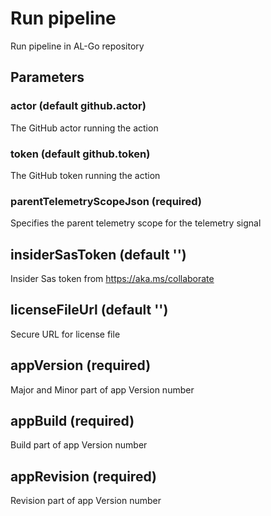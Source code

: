 # Run pipeline
Run pipeline in AL-Go repository
## Parameters
### actor (default github.actor)
The GitHub actor running the action
### token (default github.token)
The GitHub token running the action
### parentTelemetryScopeJson (required)
Specifies the parent telemetry scope for the telemetry signal
## insiderSasToken (default '')
Insider Sas token from https://aka.ms/collaborate
## licenseFileUrl (default '')
Secure URL for license file
## appVersion (required)
Major and Minor part of app Version number
## appBuild (required)
Build part of app Version number
## appRevision (required)
Revision part of app Version number
